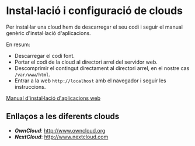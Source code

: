 # Instal·lació i configuració de clouds

Per instal·lar una cloud hem de descarregar el seu codi i seguir el manual genèric d'instal·lació d'aplicacions.

En resum:

* Descarregar el codi font.
* Portar el codi de la cloud al directori arrel del servidor web.
* Descomprimir el contingut directament al directori arrel, en el nostre cas `/var/www/html`.
* Entrar a la web `http://localhost` amb el navegador i seguir les instruccions.

[Manual d'instal·lació d'aplicacions web](installacio-aplicacions-web.md)

## Enllaços a les diferents clouds
* ***OwnCloud***: http://www.owncloud.org
* ***NextCloud***: http://www.nextcloud.com
